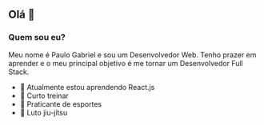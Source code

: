 ## Olá 👋

### Quem sou eu?
Meu nome é Paulo Gabriel e sou um Desenvolvedor Web. Tenho prazer em aprender e o meu principal objetivo é me tornar um Desenvolvedor Full Stack. 

- 🌱 Atualmente estou aprendendo React.js
- 💪 Curto treinar
- 🎾 Praticante de esportes
- 👘 Luto jiu-jítsu

<!--
**PGPagliarini/PGPagliarini** is a ✨ _special_ ✨ repository because its `README.md` (this file) appears on your GitHub profile.

Here are some ideas to get you started:

- 🔭 I’m currently working on ...
- 🌱 I’m currently learning ...
- 👯 I’m looking to collaborate on ...
- 🤔 I’m looking for help with ...
- 💬 Ask me about ...
- 📫 How to reach me: ...
- 😄 Pronouns: ...
- ⚡ Fun fact: ...
-->
